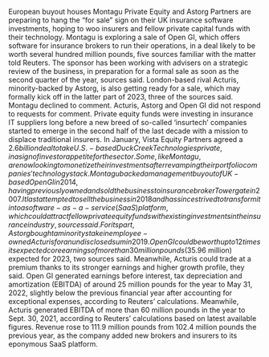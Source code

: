European buyout houses Montagu Private Equity and Astorg Partners are preparing to hang the “for sale” sign on their UK insurance software investments, hoping to woo insurers and fellow private capital funds with their technology.
Montagu is exploring a sale of Open GI, which offers software for insurance brokers to run their operations, in a deal likely to be worth several hundred million pounds, five sources familiar with the matter told Reuters.
The sponsor has been working with advisers on a strategic review of the business, in preparation for a formal sale as soon as the second quarter of the year, sources said.
London-based rival Acturis, minority-backed by Astorg, is also getting ready for a sale, which may formally kick off in the latter part of 2023, three of the sources said.
Montagu declined to comment. Acturis, Astorg and Open GI did not respond to requests for comment.
Private equity funds were investing in insurance IT suppliers long before a new breed of so-called ‘insurtech’ companies started to emerge in the second half of the last decade with a mission to displace traditional insurers.
In January, Vista Equity Partners agreed a $2.6 billion deal to take U.S.-based Duck Creek Technologies private, in a sign of investor appetite for the sector.
Some, like Montagu, are now looking to monetize their investments after revamping their portfolio companies’ technology stack.
Montagu backed a management buyout of UK-based Open GI in 2014, having previously owned and sold the business to insurance broker Towergate in 2007.
It last attempted to sell the business in 2018 and has since strived to transform it into a software-as-a-service (SaaS) platform, which could attract fellow private equity funds with existing investments in the insurance industry, sources said.
For its part, Astorg bought a minority stake in employee-owned Acturis for an undisclosed sum in 2019.
Open GI could be worth up to 12 times its expected core earnings of more than 30 million pounds ($35.96 million) expected for 2023, two sources said.
Meanwhile, Acturis could trade at a premium thanks to its stronger earnings and higher growth profile, they said.
Open GI generated earnings before interest, tax depreciation and amortization (EBITDA) of around 25 million pounds for the year to May 31, 2022, slightly below the previous financial year after accounting for exceptional expenses, according to Reuters’ calculations.
Meanwhile, Acturis generated EBITDA of more than 60 million pounds in the year to Sept. 30, 2021, according to Reuters’ calculations based on latest available figures.
Revenue rose to 111.9 million pounds from 102.4 million pounds the previous year, as the company added new brokers and insurers to its eponymous SaaS platform.